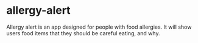 # allergy-alert
Allergy alert is an app designed for people with food allergies. It will show users food items that they should be careful eating, and why.
